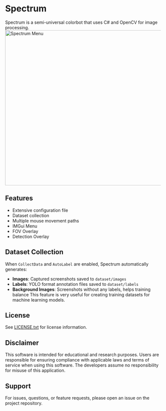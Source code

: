 # Spectrum
Spectrum is a semi-universal colorbot that uses C# and OpenCV for image processing.
<img width="600" height="502" alt="Spectrum Menu" src="https://github.com/user-attachments/assets/5be25068-83ca-4e65-82d9-f523c93ade64" />
## Features
- Extensive configuration file
- Dataset collection
- Multiple mouse movement paths
- IMGui Menu
- FOV Overlay
- Detection Overlay

## Dataset Collection
When `CollectData` and `AutoLabel` are enabled, Spectrum automatically generates:
- **Images**: Captured screenshots saved to `dataset/images`
- **Labels**: YOLO format annotation files saved to `dataset/labels`
- **Background Images**: Screenshots without any labels, helps training balance
This feature is very useful for creating training datasets for machine learning models.

## License

See [LICENSE.txt](LICENSE.txt) for license information.

## Disclaimer

This software is intended for educational and research purposes. Users are responsible for ensuring compliance with applicable laws and terms of service when using this software. The developers assume no responsibility for misuse of this application.

## Support

For issues, questions, or feature requests, please open an issue on the project repository.
